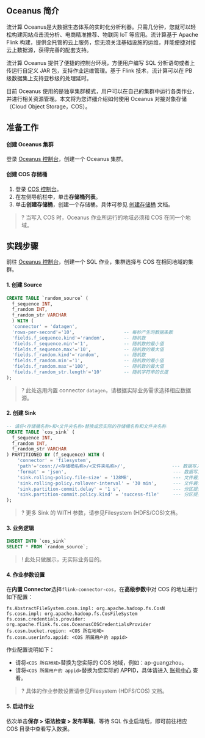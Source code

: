 ## Oceanus 简介  

流计算 Oceanus是大数据生态体系的实时化分析利器。只需几分钟，您就可以轻松构建网站点击流分析、电商精准推荐、物联网 IoT 等应用。流计算基于 Apache Flink 构建，提供全托管的云上服务，您无须关注基础设施的运维，并能便捷对接云上数据源，获得完善的配套支持。

流计算 Oceanus 提供了便捷的控制台环境，方便用户编写 SQL 分析语句或者上传运行自定义 JAR 包，支持作业运维管理。基于 Flink 技术，流计算可以在 PB 级数据集上支持亚秒级的处理延时。

目前 Oceanus 使用的是独享集群模式，用户可以在自己的集群中运行各类作业，并进行相关资源管理。本文将为您详细介绍如何使用 Oceanus 对接对象存储（Cloud Object Storage，COS）。

## 准备工作

#### 创建 Oceanus 集群

登录 [Oceanus 控制台](https://console.cloud.tencent.com/oceanus/workspace)，创建一个 Oceanus 集群。

#### 创建 COS 存储桶

1. 登录 [COS 控制台](https://console.cloud.tencent.com/cos5)。
2. 在左侧导航栏中，单击**存储桶列表**。
3. 单击**创建存储桶**，创建一个存储桶。具体可参见 [创建存储桶](https://intl.cloud.tencent.com/document/product/436/13309) 文档。
>? 当写入 COS 时，Oceanus 作业所运行的地域必须和 COS 在同一个地域。
>

## 实践步骤

前往 [Oceanus 控制台](https://console.cloud.tencent.com/oceanus/overview)，创建一个 SQL 作业，集群选择与 COS 在相同地域的集群。

#### 1. 创建 Source

```sql
CREATE TABLE `random_source` ( 
  f_sequence INT, 
  f_random INT, 
  f_random_str VARCHAR 
  ) WITH ( 
  'connector' = 'datagen', 
  'rows-per-second'='10',                  -- 每秒产生的数据条数
  'fields.f_sequence.kind'='random',       -- 随机数
  'fields.f_sequence.min'='1',             -- 随机数的最小值
  'fields.f_sequence.max'='10',            -- 随机数的最大值
  'fields.f_random.kind'='random',         -- 随机数
  'fields.f_random.min'='1',               -- 随机数的最小值
  'fields.f_random.max'='100',             -- 随机数的最大值
  'fields.f_random_str.length'='10'        -- 随机字符串的长度
);
```

>? 此处选用内置 connector `datagen`，请根据实际业务需求选择相应数据源。
>

#### 2. 创建 Sink

```sql
-- 请将<存储桶名称>和<文件夹名称>替换成您实际的存储桶名称和文件夹名称
CREATE TABLE `cos_sink` (
  f_sequence INT, 
  f_random INT, 
  f_random_str VARCHAR
) PARTITIONED BY (f_sequence) WITH (
    'connector' = 'filesystem',
    'path'='cosn://<存储桶名称>/<文件夹名称>/',                 --- 数据写入的目录路径
    'format' = 'json',                                       --- 数据写入的格式
    'sink.rolling-policy.file-size' = '128MB',               --- 文件最大的大小
    'sink.rolling-policy.rollover-interval' = '30 min',      --- 文件最大写入时间
    'sink.partition-commit.delay' = '1 s',                   --- 分区提交延迟
    'sink.partition-commit.policy.kind' = 'success-file'     --- 分区提交方式
);
```

>? 更多 Sink 的 WITH 参数，请参见Filesystem (HDFS/COS)文档。
>

#### 3. 业务逻辑

```sql
INSERT INTO `cos_sink`
SELECT * FROM `random_source`;
```

>! 此处只做展示，无实际业务目的。
>

#### 4. 作业参数设置

在**内置 Connector**选择`flink-connector-cos`，在**高级参数**中对 COS 的地址进行如下配置：

```shell
fs.AbstractFileSystem.cosn.impl: org.apache.hadoop.fs.CosN
fs.cosn.impl: org.apache.hadoop.fs.CosFileSystem
fs.cosn.credentials.provider: org.apache.flink.fs.cos.OceanusCOSCredentialsProvider
fs.cosn.bucket.region: <COS 所在地域>
fs.cosn.userinfo.appid: <COS 所属用户的 appid>
```

作业配置说明如下：

- 请将`<COS 所在地域>`替换为您实际的 COS 地域，例如：ap-guangzhou。
- 请将`<COS 所属用户的 appid>`替换为您实际的 APPID，具体请进入 [账号中心](https://console.cloud.tencent.com/developer) 查看。 

>? 具体的作业参数设置请参见Filesystem (HDFS/COS) 文档。
>

#### 5. 启动作业

依次单击**保存 > 语法检查 > 发布草稿**，等待 SQL 作业启动后，即可前往相应 COS 目录中查看写入数据。
